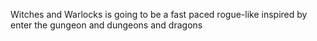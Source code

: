 Witches and Warlocks is going to be a fast paced rogue-like inspired by enter the gungeon and dungeons and dragons
